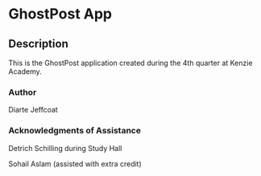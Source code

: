 # GhostPost App

## Description

This is the GhostPost application created during the 4th quarter at Kenzie Academy.

### Author

Diarte Jeffcoat

### Acknowledgments of Assistance

Detrich Schilling during Study Hall

Sohail Aslam (assisted with extra credit)
